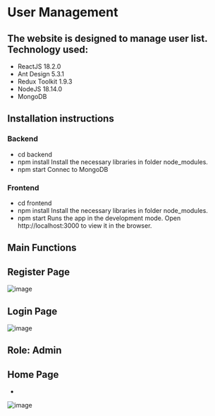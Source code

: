# User Management

## The website is designed to manage user list. Technology used:
  + ReactJS 18.2.0
  + Ant Design 5.3.1
  + Redux Toolkit 1.9.3
  + NodeJS 18.14.0
  + MongoDB

## Installation instructions
  ### Backend
  + cd backend 
  + npm install 
  Install the necessary libraries in folder node_modules.
  + npm start
  Connec to MongoDB
  ### Frontend
  + cd frontend
  + npm install
  Install the necessary libraries in folder node_modules.
  + npm start
  Runs the app in the development mode. Open http://localhost:3000 to view it in the browser.
  
## Main Functions
  
  ## Register Page
  ![image](https://user-images.githubusercontent.com/91180076/229936634-6b6e1b16-8ce2-4e8e-8470-a554bf6fab3b.png)
  
  ## Login Page
  ![image](https://user-images.githubusercontent.com/91180076/229936716-e1558698-4782-4c6c-a86e-e13ed51c25c2.png)
  
  ## Role: Admin
  ## Home Page
  + 
  ![image](https://user-images.githubusercontent.com/91180076/229937039-4945dde1-f1e1-4801-8989-8c6b24342bc1.png)

  ## 
